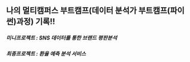 ## 나의 멀티캠퍼스 부트캠프(데이터 분석가 부트캠프(파이썬)과정)  기록!!
##### 미니프로젝트 : SNS 데이터를 통한 브랜드 평판분석
##### 최종프로젝트 : 환율 예측 분석 서비스
